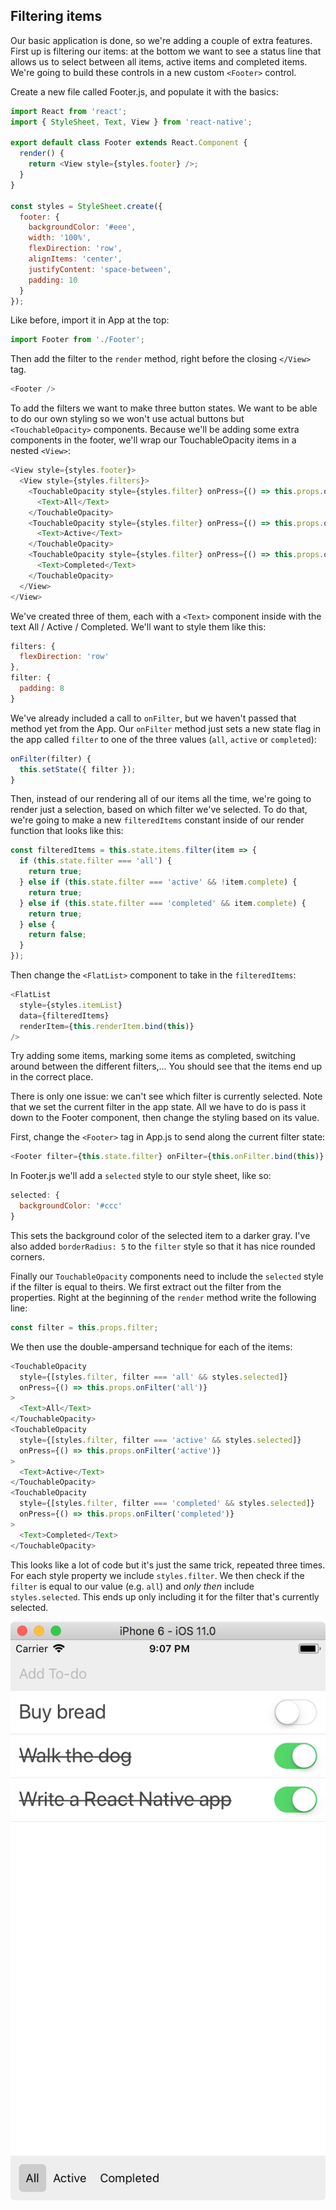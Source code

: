 ## Filtering items

Our basic application is done, so we're adding a couple of extra features. First up is filtering our items: at the bottom we want to see a status line that allows us to select between all items, active items and completed items. We're going to build these controls in a new custom `<Footer>` control.

Create a new file called Footer.js, and populate it with the basics:

```js
import React from 'react';
import { StyleSheet, Text, View } from 'react-native';

export default class Footer extends React.Component {
  render() {
    return <View style={styles.footer} />;
  }
}

const styles = StyleSheet.create({
  footer: {
    backgroundColor: '#eee',
    width: '100%',
    flexDirection: 'row',
    alignItems: 'center',
    justifyContent: 'space-between',
    padding: 10
  }
});
```

Like before, import it in App at the top:

```js
import Footer from './Footer';
```

Then add the filter to the `render` method, right before the closing `</View>` tag.

```js
<Footer />
```

To add the filters we want to make three button states. We want to be able to do our own styling so we won't use actual buttons but `<TouchableOpacity>` components. Because we'll be adding some extra components in the footer, we'll wrap our TouchableOpacity items in a nested `<View>`:

```js
<View style={styles.footer}>
  <View style={styles.filters}>
    <TouchableOpacity style={styles.filter} onPress={() => this.props.onFilter('all')}>
      <Text>All</Text>
    </TouchableOpacity>
    <TouchableOpacity style={styles.filter} onPress={() => this.props.onFilter('active')}>
      <Text>Active</Text>
    </TouchableOpacity>
    <TouchableOpacity style={styles.filter} onPress={() => this.props.onFilter('completed')}>
      <Text>Completed</Text>
    </TouchableOpacity>
  </View>
</View>
```

We've created three of them, each with a `<Text>` component inside with the text All / Active / Completed. We'll want to style them like this:

```js
filters: {
  flexDirection: 'row'
},
filter: {
  padding: 8
}
```

We've already included a call to `onFilter`, but we haven't passed that method yet from the App. Our `onFilter` method just sets a new state flag in the app called `filter` to one of the three values \(`all`, `active` or `completed`\):

```js
onFilter(filter) {
  this.setState({ filter });
}
```

Then, instead of our rendering all of our items all the time, we're going to render just a selection, based on which filter we've selected. To do that, we're going to make a new `filteredItems` constant inside of our render function that looks like this:

```js
const filteredItems = this.state.items.filter(item => {
  if (this.state.filter === 'all') {
    return true;
  } else if (this.state.filter === 'active' && !item.complete) {
    return true;
  } else if (this.state.filter === 'completed' && item.complete) {
    return true;
  } else {
    return false;
  }
});
```

Then change the `<FlatList>` component to take in the `filteredItems`:

```js
<FlatList
  style={styles.itemList}
  data={filteredItems}
  renderItem={this.renderItem.bind(this)}
/>
```

Try adding some items, marking some items as completed, switching around between the different filters,... You should see that the items end up in the correct place.

There is only one issue: we can't see which filter is currently selected. Note that we set the current filter in the app state. All we have to do is pass it down to the Footer component, then change the styling based on its value.

First, change the `<Footer>` tag in App.js to send along the current filter state:

```js
<Footer filter={this.state.filter} onFilter={this.onFilter.bind(this)} />
```

In Footer.js we'll add a `selected` style to our style sheet, like so:

```js
selected: {
  backgroundColor: '#ccc'
}
```

This sets the background color of the selected item to a darker gray. I've also added `borderRadius: 5` to the `filter` style so that it has nice rounded corners.

Finally our `TouchableOpacity` components need to include the `selected` style if the filter is equal to theirs. We first extract out the filter from the properties. Right at the beginning of the `render` method write the following line:

```js
const filter = this.props.filter;
```

We then use the double-ampersand technique for each of the items:

```js
<TouchableOpacity
  style={[styles.filter, filter === 'all' && styles.selected]}
  onPress={() => this.props.onFilter('all')}
>
  <Text>All</Text>
</TouchableOpacity>
<TouchableOpacity
  style={[styles.filter, filter === 'active' && styles.selected]}
  onPress={() => this.props.onFilter('active')}
>
  <Text>Active</Text>
</TouchableOpacity>
<TouchableOpacity
  style={[styles.filter, filter === 'completed' && styles.selected]}
  onPress={() => this.props.onFilter('completed')}
>
  <Text>Completed</Text>
</TouchableOpacity>
```

This looks like a lot of code but it's just the same trick, repeated three times. For each style property we include `styles.filter`. We then check if the `filter` is equal to our value (e.g. `all`) and *only then* include `styles.selected`. This ends up only including it for the filter that's currently selected.

![](quasitodo-filters.png)
